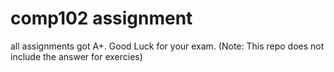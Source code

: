 # comp102 assignment
all assignments got A+.
Good Luck for your exam.
(Note: This repo does not include the answer for exercies)
